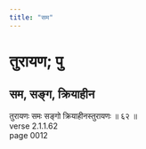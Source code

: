 ```yaml
---
title: "सम"
---
```


# तुरायण; पु
## सम, सङ्ग, क्रियाहीन
तुरायणः समः सङ्गो क्रियाहीनस्तुरायणः ॥ ६२ ॥<br />verse 2.1.1.62<br />page 0012

